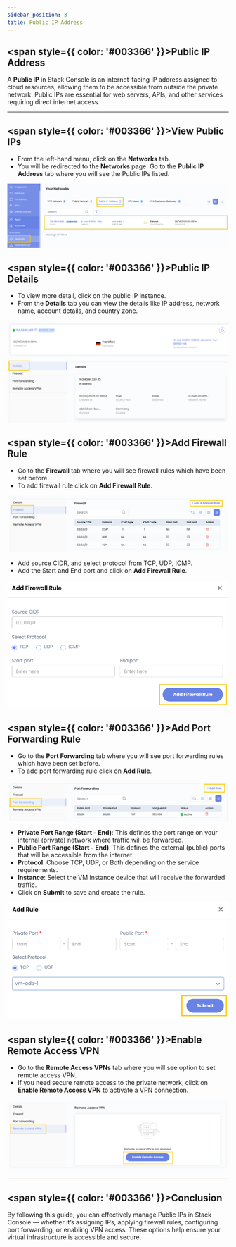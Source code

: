 ```yaml
---
sidebar_position: 3
title: Public IP Address
---
```


## <span style={{ color: '#003366' }}>Public IP Address</span>

A **Public IP** in Stack Console is an internet-facing IP address assigned to cloud resources, allowing them to be accessible from outside the private network. Public IPs are essential for web servers, APIs, and other services requiring direct internet access.

-----

## <span style={{ color: '#003366' }}>View Public IPs</span>

- From the left-hand menu, click on the **Networks** tab.
- You will be redirected to the **Networks** page. Go to the **Public IP Address** tab where you will see the Public IPs listed.

![Public IP List](images/public_ip_1.png)

## <span style={{ color: '#003366' }}>Public IP Details</span>

- To view more detail, click on the public IP instance.
- From the **Details** tab you can view the details like IP address, network name, account details, and country zone.

![Public IP Details](images/public_ip_2.png)

## <span style={{ color: '#003366' }}>Add Firewall Rule</span>

- Go to the **Firewall** tab where you will see firewall rules which have been set before. 
- To add firewall rule click on **Add Firewall Rule**.

![Firewall Rules Tab](images/public_ip_3.png)

- Add source CIDR, and select protocol from TCP, UDP, ICMP.
- Add the Start and End port and click on **Add Firewall Rule**.

![Add Firewall Rule Form](images/public_ip_4.png)


## <span style={{ color: '#003366' }}>Add Port Forwarding Rule</span>

- Go to the **Port Forwarding** tab where you will see port forwarding rules which have been set before. 
- To add port forwarding rule click on **Add Rule**.

![Port Forwarding Tab](images/public_ip_5.png)

- **Private Port Range (Start - End)**: This defines the port range on your internal (private) network where traffic will be forwarded.
- **Public Port Range (Start - End)**: This defines the external (public) ports that will be accessible from the internet.
- **Protocol**: Choose TCP, UDP, or Both depending on the service requirements.
- **Instance**: Select the VM instance device that will receive the forwarded traffic.
- Click on **Submit** to save and create the rule.

![Add Port Forwarding Rule](images/public_ip_6.png)

## <span style={{ color: '#003366' }}>Enable Remote Access VPN</span>

- Go to the **Remote Access VPNs** tab where you will see option to set remote access VPN.
- If you need secure remote access to the private network, click on **Enable Remote Access VPN** to activate a VPN connection.

![Enable Remote Access VPN](images/public_ip_7.png)

-----

## <span style={{ color: '#003366' }}>Conclusion</span>

By following this guide, you can effectively manage Public IPs in Stack Console — whether it’s assigning IPs, applying firewall rules, configuring port forwarding, or enabling VPN access. These options help ensure your virtual infrastructure is accessible and secure.
